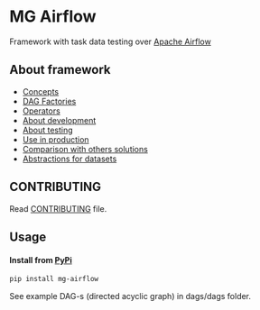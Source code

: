# MG Airflow

Framework with task data testing over [Apache Airflow](https://airflow.apache.org/)

## About framework

* [Concepts](docs/concepts.md)
* [DAG Factories](docs/factories.md)
* [Operators](./docs/operators.md)
* [About development](./docs/development.md)
* [About testing](./docs/testing.md)
* [Use in production](./docs/production.md)
* [Comparison with others solutions](./docs/comparison.md)
* [Abstractions for datasets](./docs/datasets.md)

## CONTRIBUTING

Read [CONTRIBUTING](./CONTRIBUTING.md) file.

## Usage

#### Install from [PyPi](https://pypi.org/project/mg-airflow/)

```bash
pip install mg-airflow
```

See example DAG-s (directed acyclic graph) in dags/dags folder.
